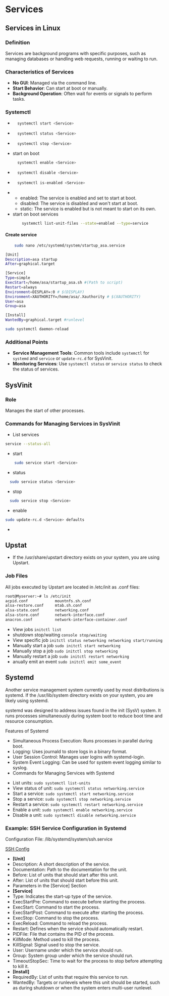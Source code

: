 # Services

## Services in Linux

### Definition
Services are background programs with specific purposes, such as managing databases or handling web requests,
running or waiting to run.

### Characteristics of Services
- **No GUI**: Managed via the command line.
- **Start Behavior**: Can start at boot or manually.
- **Background Operation**: Often wait for events or signals to perform tasks.


### Systemctl
- ```bash 
    systemctl start <Service> 
  ```
- ```bash 
    systemctl status <Service> 
  ```
- ```bash 
    systemctl stop <Service> 
  ```
- start on boot 
  ```bash 
    systemctl enable <Service> 
  ```
- ```bash 
    systemctl disable <Service> 
  ```
- ```bash 
    systemctl is-enabled <Service>
  ```
- 
    - enabled: The service is enabled and set to start at boot.
    - disabled: The service is disabled and won't start at boot.
    - static: The service is enabled but is not meant to start on its own.
- start on boot services 
  ```bash 
      systemctl list-unit-files --state=enabled --type=service
  ```


#### Create service
```bash
    sudo nano /etc/systemd/system/startup_asa.service
```

```bash
[Unit]
Description=asa startup
After=graphical.target

[Service]
Type=simple
ExecStart=/home/asa/startup_asa.sh #(Path to script)
Restart=always
Environment=DISPLAY=:0 # $(DISPLAY)
Environment=XAUTHORITY=/home/asa/.Xauthority # $(XAUTHORITY)
User=asa
Group=asa

[Install]
WantedBy=graphical.target #runlevel
```
```bash
sudo systemctl daemon-reload
```



### Additional Points
- **Service Management Tools**: Common tools include `systemctl` for `systemd` and `service` or `update-rc.d` for SysVinit.
- **Monitoring Services**: Use `systemctl status` or `service status` to check the status of services.

## SysVinit

### Role
Manages the start of other processes.

### Commands for Managing Services in SysVinit
- List services
```bash
service --status-all
```
- start
```bash 
    sudo service start <Service>
```
- status
```bash 
  sudo service status <Service>
```
- stop
```bash 
  sudo service stop <Service>
```
- enable
```bash
sudo update-rc.d <Service> defaults
```
- 
## Upstat
* If the /usr/share/upstart directory exists on your system, you are using Upstart.

### Job Files
All jobs executed by Upstart are located in /etc/init as .conf files:
```bash
root@Myserver:~# ls /etc/init
acpid.conf            mountnfs.sh.conf
alsa-restore.conf     mtab.sh.conf
alsa-state.conf       networking.conf
alsa-store.conf       network-interface.conf
anacron.conf          network-interface-container.conf
```
- View jobs ` initctl list `
- shutdown stop/waiting ` console stop/waiting `
- View specific job ` initctl status networking networking start/running ` 
- Manually start a job `sudo initctl start networking ` 
- Manually stop a job ` sudo initctl stop networking ` 
- Manually restart a job ` sudo initctl restart networking ` 
- anually emit an event ` sudo initctl emit some_event `

## Systemd

Another service management system currently used by most distributions is systemd. If the /usr/lib/system directory exists on your system, you are likely using systemd.

systemd was designed to address issues found in the init (SysV) system. It runs processes simultaneously during system boot to reduce boot time and resource consumption.

Features of Systemd
* Simultaneous Process Execution: Runs processes in parallel during boot.
* Logging: Uses journald to store logs in a binary format.
* User Session Control: Manages user logins with systemd-login.
* System Event Logging: Can be used for system event logging similar to syslog.
* Commands for Managing Services with Systemd
  
- List units: ` sudo systemctl list-units `
- View status of unit: ` sudo systemctl status networking.service `
- Start a service: ` sudo systemctl start networking.service `
- Stop a service: ` sudo systemctl stop networking.service `
- Restart a service: ` sudo systemctl restart networking.service `
- Enable a unit: ` sudo systemctl enable networking.service `
- Disable a unit: ` sudo systemctl disable networking.service `

### Example: SSH Service Configuration in Systemd
Configuration File:
/lib/systemd/system/ssh.service

[SSH Config](./SSH_Config.png)

- **[Unit]**
- Description: A short description of the service.
- Documentation: Path to the documentation for the unit.
- Before: List of units that should start after this unit.
- After: List of units that should start before this unit.
- Parameters in the [Service] Section
- **[Service]**
- Type: Indicates the start-up type of the service.
- ExecStartPre: Command to execute before starting the process.
- ExecStart: Command to start the process.
- ExecStartPost: Command to execute after starting the process.
- ExecStop: Command to stop the process.
- ExecReload: Command to reload the process.
- Restart: Defines when the service should automatically restart.
- PIDFile: File that contains the PID of the process.
- KillMode: Method used to kill the process.
- KillSignal: Signal used to stop the service.
- User: Username under which the service should run.
- Group: System group under which the service should run.
- TimeoutStopSec: Time to wait for the process to stop before attempting to kill it.
- **[Install]**
- RequiredBy: List of units that require this service to run.
- WantedBy: Targets or runlevels where this unit should be started, such as during shutdown or when the system enters multi-user runlevel.